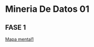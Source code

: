 # Mineria De Datos 01

## FASE 1

[Mapa mental1](https://github.com/Britany01/MineriaDeDatos/blob/main/MapaMental_1_1852645%20(1).pdf)
